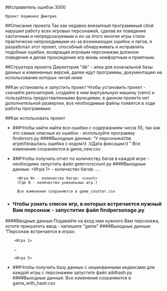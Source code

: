 #Исправитель ошибок 3000

`Проект Науменко Дмитрия`

##Описание проекта
Так как недавно внезапный программный сбой нарушил работу всех игровых персонажей, сделав их поведение хаотичным и непредсказуемым 
и из-за этого многие игры стали практически непроходимыми из-за возникающих ошибок и лагов, я разработал этот проект, способный обнаруживать и исправлять подобные ошибки, возвращая игровым персонажам должное поведение и делая прохождение игр вновь комфортным и приятным.

##Структкра проекта
Директория "db" - апка для изначальной базы данных и измененных версий, далее идут программы, документацию на использование которых читай ниже


##Как установить и запустить проект
Чтобы установить проект - скачайте репозиторий, создайте в нем виртуальную машину (venv) и пользуйтесь предоставленными функциями, в данном проекте нет дополнительной развертки, все необходимые файлы появятся в ходе работы программыю

##Как использовать проект

* ###Чтобы найти найти все ошибки с содержанием числа 55, так как это самые опасные из ошибок - используйте программу finderrors.py
####Выходные данные:
        “У персонажа\t<characters>\tв игре\t<GameName>\tнашлась ошибка с кодом:\t <nameError>.\tДата фиксации:\t <date>”
        Все изменения сохраняются в game_new.csv
* ###Чтобы получить отчет по количеству багов в каждой игре - необходимо запустить файл geterrorscount.py
####Выходные данные:
        <Игра 1> - количество багов: <count>
        ….
        
        <Игра N> - количество багов: <count>
        (Где N - количество уникальных игр.)
        
        Все изменения сохраняются в game_counter.csv
* ### Чтобы узнать список игр, в которых встречается нужный Вам персонаж - запуститие файл findpersonage.py
####Вводные данные 
        Подавайте на вход имя нужного Вам персонажа, хотите прекратить ввод - напишите "game"
####Выходные данные:
        “Персонаж <characters> встречается в играх:

        <Игра 1>
        
        …
        
        <Игра 5> 

* ###Чтобы получить базу данных с хешиованными индексами для каждой игры с персонажем запустите файл addhash.py
####Выходные данные:
        Все изменения сохраняются в game_with_hash.csv